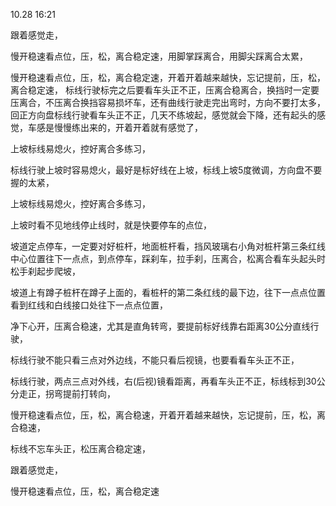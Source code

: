 10.28 16:21

跟着感觉走，

慢开稳速看点位，压，松，离合稳定速，用脚掌踩离合，用脚尖踩离合太累，



慢开稳速看点位，压，松，离合稳定速，开着开着越来越快，忘记提前，压，松，离合稳定速，
标线行驶标完之后要看车头正不正，压离合稳离合，换挡时一定要压离合，不压离合换挡容易损坏车，还有曲线行驶走完出弯时，方向不要打太多，回正方向盘标线行驶看车头正不正，几天不练坡起，感觉就会下降，还有起头的感觉，车感是慢慢练出来的，开着开着就有感觉了，

上坡标线易熄火，控好离合多练习，

标线行驶上坡时容易熄火，最好是标好线在上坡，标线上坡5度微调，方向盘不要握的太紧，

上坡标线易熄火，控好离合多练习，

上坡时看不见地线停止线时，就是快要停车的点位，

坡道定点停车，一定要对好桩杆，地面桩杆看，挡风玻璃右小角对桩杆第三条红线中心位置往下一点点，到点停车，踩刹车，拉手刹，压离合，松离合看车头起头时松手刹起步爬坡，

坡道上有蹲子桩杆在蹲子上面的，看桩杆的第二条红线的最下边，往下一点点位置看到红线和白线接口处往下一点点位置，




净下心开，压离合稳速，尤其是直角转弯，要提前标好线靠右距离30公分直线行驶，

标线行驶不能只看三点对外边线，不能只看后视镜，也要看看车头正不正，

标线行驶，两点三点对外线，右(后视)镜看距离，再看车头正不正，标线标到30公分走正，拐弯提前打转向，

慢开稳速看点位，压，松，离合稳速，开着开着越来越快，忘记提前，压，松，离合稳速，

标线不忘车头正，松压离合稳定速，


跟着感觉走，

慢开稳速看点位，压，松，离合稳定速










